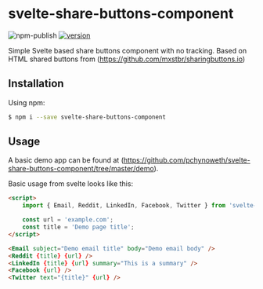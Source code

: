 # svelte-share-buttons-component

![npm-publish](https://github.com/pchynoweth/svelte-share-buttons-component/workflows/npm-publish/badge.svg)
[![version](https://img.shields.io/npm/v/svelte-share-buttons-component.svg?style=flat-square)](http://npm.im/svelte-share-buttons-component)

Simple Svelte based share buttons component with no tracking.  Based on HTML shared buttons from (https://github.com/mxstbr/sharingbuttons.io)

## Installation

Using npm:
```bash
$ npm i --save svelte-share-buttons-component
```

## Usage

A basic demo app can be found at (https://github.com/pchynoweth/svelte-share-buttons-component/tree/master/demo).

Basic usage from svelte looks like this:

```html
<script>
	import { Email, Reddit, LinkedIn, Facebook, Twitter } from 'svelte-share-buttons-component';

	const url = 'example.com';
	const title = 'Demo page title';
</script>

<Email subject="Demo email title" body="Demo email body" />
<Reddit {title} {url} />
<LinkedIn {title} {url} summary="This is a summary" />
<Facebook {url} />
<Twitter text="{title}" {url} />
```